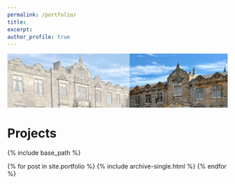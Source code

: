 ```yaml
---
permalink: /portfolio/
title:
excerpt:
author_profile: true
---
```


<img src='/images/StA3.png' width='895'>

Projects
=======

{% include base_path %}


{% for post in site.portfolio %}
  {% include archive-single.html %}
{% endfor %}


